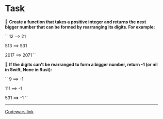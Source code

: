 # Task

:pushpin: **Create a function that takes a positive integer and returns the next bigger number that can be formed by rearranging its digits. For example:**

``
  12 ==> 21

 513 ==> 531

2017 ==> 2071
``

:pushpin: **If the digits can't be rearranged to form a bigger number, return -1 (or nil in Swift, None in Rust):**

``
  9 ==> -1

111 ==> -1

531 ==> -1
``

___

[Codewars link](https://www.codewars.com/kata/55983863da40caa2c900004e/train/c/6645d8bf124a832ec296f3c3)